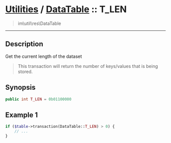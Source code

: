 # [Utilities](util.md) / [DataTable](util-DataTable.md) :: T_LEN
 > im\util\res\DataTable
____

## Description
Get the current length of the dataset

 > This transaction will return the number of keys/values that is being stored.  

## Synopsis
```php
public int T_LEN = 0b01100000
```

## Example 1
```php
if ($table->transaction(DataTable::T_LEN) > 0) {
    // ...
}
```

